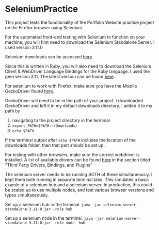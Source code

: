 # SeleniumPractice

This project tests the functionality of the Portfolio Website practice project on the Firefox browser using Selenium.

For the automated front-end testing with Selenium to function on your machine, you will first need to download the Selenium Standalone Server. I used version 3.11.0

Selenium downloads can be accessed [here](https://www.seleniumhq.org/download/).

Since this is written in Ruby, you will also need to download the Selenium Client & WebDriver Language Bindings for the Ruby language. I used the gem version 3.11. The latest version can be found [here](http://rubygems.org/gems/selenium-webdriver).

For selenium to work with Firefox, make sure you have the Mozilla GeckoDriver found [here](https://github.com/mozilla/geckodriver/).

GeckoDriver will need to be in the path of your project. I downloaded GeckoDriver and left it in my default downloads directory. I added it to my path by
1. navigating to the project directory in the terminal
2. `export PATH=$PATH:~/Downloads/`
3. `echo $PATH`

If the terminal output after `echo $PATH` includes the location of the downloads folder, then that part should be set up.

For testing with other browsers, make sure the correct webdriver is installed. A list of available drivers can be found [here](https://www.seleniumhq.org/download/) in the section titled "Third Party Drivers, Bindings, and Plugins"

The selenium server needs to be running BOTH of these simultaneously. I kept them both running in separate terminal tabs. This simulates a basic examle of a selenium hub and a selenium server. In production, this could be scaled up to use multiple nodes, and test various browser versions and types simultaneously.

Set up a selenium hub in the terminal.
`java -jar selenium-server-standalone-3.11.0.jar -role hub`

Set up a selenium node in the terminal.
`java -jar selenium-server-standalone-3.11.0.jar -role node -hub`
